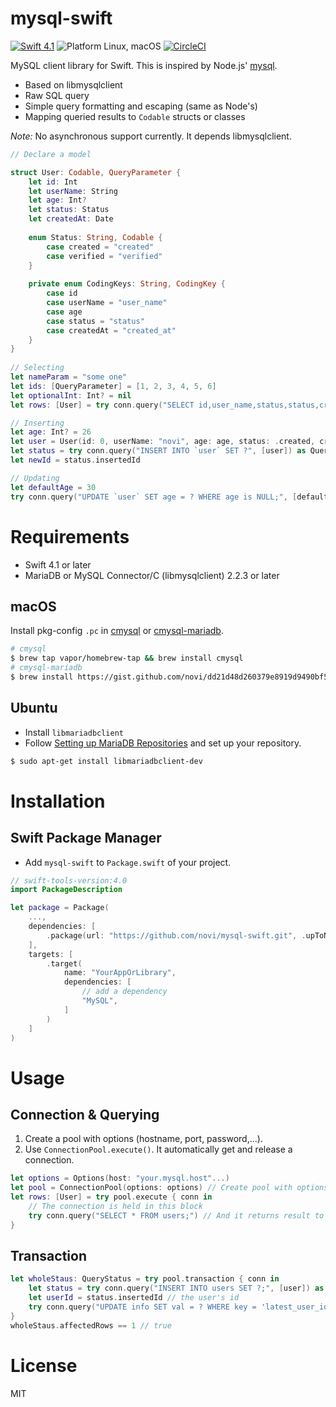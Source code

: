 mysql-swift
===========

[![Swift 4.1](https://img.shields.io/badge/Swift-4.1-orange.svg)](https://swift.org)
![Platform Linux, macOS](https://img.shields.io/badge/Platforms-Linux%2C%20macOS-lightgray.svg)
[![CircleCI](https://circleci.com/gh/novi/mysql-swift.svg?style=svg)](https://circleci.com/gh/novi/mysql-swift)



MySQL client library for Swift.
This is inspired by Node.js' [mysql](https://github.com/felixge/node-mysql).

* Based on libmysqlclient
* Raw SQL query
* Simple query formatting and escaping (same as Node's)
* Mapping queried results to `Codable` structs or classes

_Note:_ No asynchronous support currently. It depends libmysqlclient.

```swift
// Declare a model

struct User: Codable, QueryParameter {
    let id: Int
    let userName: String
    let age: Int?
    let status: Status
    let createdAt: Date
    
    enum Status: String, Codable {
        case created = "created"
        case verified = "verified"
    }
    
    private enum CodingKeys: String, CodingKey {
        case id
        case userName = "user_name"
        case age
        case status = "status"
        case createdAt = "created_at"
    }
}
    
// Selecting
let nameParam = "some one"
let ids: [QueryParameter] = [1, 2, 3, 4, 5, 6]
let optionalInt: Int? = nil
let rows: [User] = try conn.query("SELECT id,user_name,status,status,created_at FROM `user` WHERE (age > ? OR age is ?) OR name = ? OR id IN (?)", [50, optionalInt, nameParam, QueryArray(ids)] ])

// Inserting
let age: Int? = 26
let user = User(id: 0, userName: "novi", age: age, status: .created, createdAt: Date())
let status = try conn.query("INSERT INTO `user` SET ?", [user]) as QueryStatus
let newId = status.insertedId

// Updating
let defaultAge = 30
try conn.query("UPDATE `user` SET age = ? WHERE age is NULL;", [defaultAge])

``` 

# Requirements

* Swift 4.1 or later
* MariaDB or MySQL Connector/C (libmysqlclient) 2.2.3 or later

## macOS

Install pkg-config `.pc` in [cmysql](https://github.com/vapor-community/cmysql) or [cmysql-mariadb](https://github.com/novi/cmysql-mariadb/tree/mariadb).

```sh
# cmysql
$ brew tap vapor/homebrew-tap && brew install cmysql
# cmysql-mariadb
$ brew install https://gist.github.com/novi/dd21d48d260379e8919d9490bf5cfaec/raw/6ea4daa02d93f4ab0110ad30d87ea2b497a71cd0/cmysqlmariadb.rb
```

## Ubuntu

* Install `libmariadbclient`
* Follow [Setting up MariaDB Repositories](https://downloads.mariadb.org/mariadb/repositories/#mirror=yamagata-university) and set up your repository.

```sh
$ sudo apt-get install libmariadbclient-dev
```

# Installation

## Swift Package Manager

* Add `mysql-swift` to `Package.swift` of your project.

```swift
// swift-tools-version:4.0
import PackageDescription

let package = Package(
    ...,
    dependencies: [
        .package(url: "https://github.com/novi/mysql-swift.git", .upToNextMajor(from: "0.9.0"))
    ],
    targets: [
        .target(
            name: "YourAppOrLibrary",
            dependencies: [
                // add a dependency
                "MySQL", 
            ]
        )
    ]
)
```

# Usage

## Connection & Querying

1. Create a pool with options (hostname, port, password,...).
2. Use `ConnectionPool.execute()`. It automatically get and release a connection. 

```swift
let options = Options(host: "your.mysql.host"...)
let pool = ConnectionPool(options: options) // Create pool with options
let rows: [User] = try pool.execute { conn in
	// The connection is held in this block
	try conn.query("SELECT * FROM users;") // And it returns result to outside execute block
}
```

## Transaction

```swift	
let wholeStaus: QueryStatus = try pool.transaction { conn in
	let status = try conn.query("INSERT INTO users SET ?;", [user]) as QueryStatus // Create a user
	let userId = status.insertedId // the user's id
	try conn.query("UPDATE info SET val = ? WHERE key = 'latest_user_id' ", [userId]) // Store user's id that we have created the above
}
wholeStaus.affectedRows == 1 // true
```



# License

MIT
